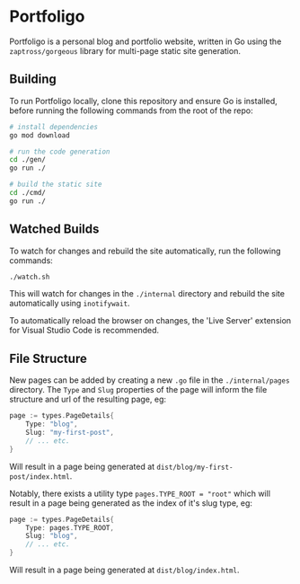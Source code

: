 # Portfoligo

Portfoligo is a personal blog and portfolio website, written in Go using the `zaptross/gorgeous` library for multi-page static site generation.

## Building

To run Portfoligo locally, clone this repository and ensure Go is installed, before running the following commands from the root of the repo:

```bash
# install dependencies
go mod download

# run the code generation
cd ./gen/
go run ./

# build the static site
cd ./cmd/
go run ./
```

## Watched Builds

To watch for changes and rebuild the site automatically, run the following commands:

```bash
./watch.sh
```

This will watch for changes in the `./internal` directory and rebuild the site automatically using `inotifywait`.

To automatically reload the browser on changes, the 'Live Server' extension for Visual Studio Code is recommended.

## File Structure

New pages can be added by creating a new `.go` file in the `./internal/pages` directory.
The `Type` and `Slug` properties of the page will inform the file structure and url of the resulting page, eg:

```go
page := types.PageDetails{
    Type: "blog",
    Slug: "my-first-post",
    // ... etc.
}
```

Will result in a page being generated at `dist/blog/my-first-post/index.html`.

Notably, there exists a utility type `pages.TYPE_ROOT = "root"` which will result in a page being generated as the index of it's slug type, eg:

```go
page := types.PageDetails{
    Type: pages.TYPE_ROOT,
    Slug: "blog",
    // ... etc.
}
```

Will result in a page being generated at `dist/blog/index.html`.
